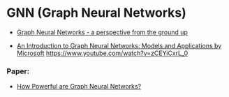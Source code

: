 # GNN (Graph Neural Networks)

- [Graph Neural Networks - a perspective from the ground up](https://www.youtube.com/watch?v=GXhBEj1ZtE8)

- [An Introduction to Graph Neural Networks: Models and Applications by Microsoft](https://www.youtube.com/watch?v=zCEYiCxrL_0)
https://www.youtube.com/watch?v=zCEYiCxrL_0

### Paper:
- [How Powerful are Graph Neural Networks?](https://arxiv.org/abs/1810.00826)

